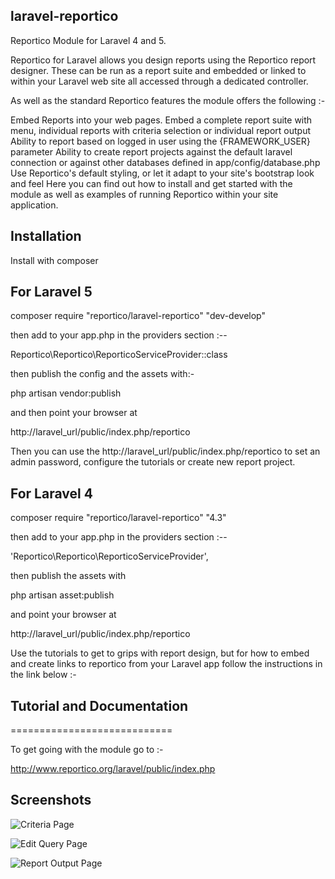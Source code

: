 ## laravel-reportico


Reportico Module for Laravel 4 and 5.

Reportico for Laravel allows you design reports using the Reportico report designer. These can be run as a report suite and embedded or linked to within your Laravel web site all accessed through a dedicated controller.

As well as the standard Reportico features the module offers the following :-

Embed Reports into your web pages. Embed a complete report suite with menu, individual reports with criteria selection or individual report output
Ability to report based on logged in user using the {FRAMEWORK_USER} parameter
Ability to create report projects against the default laravel connection or against other databases defined in app/config/database.php
Use Reportico's default styling, or let it adapt to your site's bootstrap look and feel
Here you can find out how to install and get started with the module as well as examples of running Reportico within your site application.

## Installation


Install with composer 

For Laravel 5
-------------

composer require "reportico/laravel-reportico"  "dev-develop" 

then add to your app.php in the providers section :--

Reportico\Reportico\ReporticoServiceProvider::class 

then publish the config and the assets with:-

php artisan vendor:publish



and then point your browser at

http://laravel_url/public/index.php/reportico



Then you can use the http://laravel_url/public/index.php/reportico to set an admin password, configure the tutorials or create new report project.


For Laravel 4
-------------

composer require "reportico/laravel-reportico"  "4.3" 

then add to your app.php in the providers section :--

'Reportico\Reportico\ReporticoServiceProvider',

then publish the assets with

php artisan asset:publish

and point your browser at

http://laravel_url/public/index.php/reportico



Use the tutorials to get to grips with report design, but for how to embed and create links to reportico from your Laravel app follow the instructions in the link below :-

## Tutorial and Documentation
============================

To get going with the module go to :-

http://www.reportico.org/laravel/public/index.php



## Screenshots


![Criteria Page](/images/reportico_prepare.png?raw=true "Criteria Page")


![Edit Query Page](/images/reportico_sql.png?raw=true "Edit Query Page")


![Report Output Page](/images/reportico_output.png?raw=true "Report Output Page")
